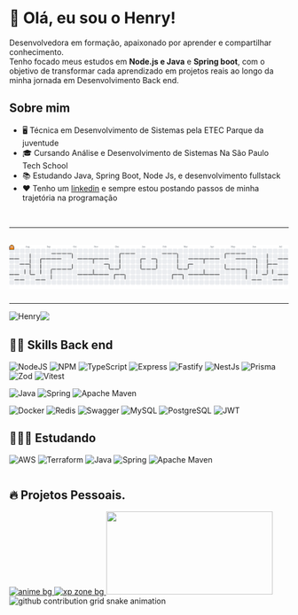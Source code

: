 # 💜 Olá, eu sou o Henry!
<p align="left">
  Desenvolvedora em formação, apaixonado por aprender e compartilhar conhecimento. <br>
 Tenho focado meus estudos em <strong>Node.js e Java</strong> e <strong>Spring boot</strong>, com o objetivo de transformar cada aprendizado em projetos reais ao longo da minha jornada em Desenvolvimento Back end.
</p>

## Sobre mim

- 🖥️ Técnica em Desenvolvimento de Sistemas pela ETEC Parque da juventude
- 🎓 Cursando Análise e Desenvolvimento de Sistemas Na São Paulo Tech School
- 📚 Estudando Java, Spring Boot, Node Js, e desenvolvimento fullstack
- ❤️ Tenho um [linkedin](https://www.instagram.com/eduardavieira.dev?igsh=MTIzbGJ6YjN0dHoyYw%3D%3D&utm_source=qr) e sempre estou postando passos de minha trajetória na programação

<br/>


---
<br>

<picture>
  <source media="(prefers-color-scheme: dark)" srcset="https://raw.githubusercontent.com/eduardavieira-dev/eduardavieira-dev/output/pacman-contribution-graph-dark.svg">
  <source media="(prefers-color-scheme: light)" srcset="https://raw.githubusercontent.com/eduardavieira-dev/eduardavieira-dev/output/pacman-contribution-graph.svg">
  <img alt="pacman contribution graph" src="https://raw.githubusercontent.com/eduardavieira-dev/eduardavieira-dev/output/pacman-contribution-graph.svg">
</picture>

###
---


<div>
 <img align="left" src="https://github-readme-stats.vercel.app/api/top-langs?username=Henrytos&show_icons=true&locale=en&layout=compact&theme=midnight-purple" alt="Henry" />

<img src="https://github-readme-stats.vercel.app/api?username=Henrytos&show_icons=true&theme=dracula" >
</div>



<div style="display: inline-block">

<h2>🧑‍💻 Skills Back end</h2>

![NodeJS](https://img.shields.io/badge/node.js-6DA55F?style=for-the-badge&logo=node.js&logoColor=white)
![NPM](https://img.shields.io/badge/npm-CB3837?style=for-the-badge&logo=npm&logoColor=white)
![TypeScript](https://img.shields.io/badge/TypeScript-007ACC?style=for-the-badge&logo=typescript&logoColor=white)
![Express](https://img.shields.io/badge/express.js-%23404d59.svg?style=for-the-badge&logo=express&logoColor=%2361DAFB)
![Fastify](https://img.shields.io/badge/fastify-%23000000.svg?style=for-the-badge&logo=fastify&logoColor=white)
![NestJs](https://img.shields.io/badge/nestjs-E0234E?style=for-the-badge&logo=nestjs&logoColor=white)
![Prisma](https://img.shields.io/badge/Prisma-3982CE?style=for-the-badge&logo=Prisma&logoColor=white)
![Zod](https://img.shields.io/badge/zod-%233068b7.svg?style=for-the-badge&logo=zod&logoColor=white)
![Vitest](https://img.shields.io/badge/Vitest-%236E9F18?style=for-the-badge&logo=Vitest&logoColor=%23fcd703)

![Java](https://img.shields.io/badge/java-%23ED8B00.svg?style=for-the-badge&logo=openjdk&logoColor=white)
![Spring](https://img.shields.io/badge/Spring%20Boot-6DB33F.svg?style=for-the-badge&logo=Spring-Boot&logoColor=white)
![Apache Maven](https://img.shields.io/badge/Apache%20Maven-C71A36?style=for-the-badge&logo=Apache%20Maven&logoColor=white)

![Docker](https://img.shields.io/badge/docker-%230db7ed.svg?style=for-the-badge&logo=docker&logoColor=white)
![Redis](https://img.shields.io/badge/redis-%23DD0031.svg?style=for-the-badge&logo=redis&logoColor=white)
![Swagger](https://img.shields.io/badge/-Swagger-%23Clojure?style=for-the-badge&logo=swagger&logoColor=white)
![MySQL](https://img.shields.io/badge/MySQL-00000F?style=for-the-badge&logo=mysql&logoColor=white)
![PostgreSQL](https://img.shields.io/badge/PostgreSQL-000?style=for-the-badge&logo=postgresql)
![JWT](https://img.shields.io/badge/JWT-black?style=for-the-badge&logo=JSON%20web%20tokens)

<h2>🧑🏽‍💻 Estudando</h2>

![AWS](https://img.shields.io/badge/AWS-%23FF9900.svg?style=for-the-badge&logo=amazon-aws&logoColor=white)
![Terraform](https://img.shields.io/badge/terraform-%235835CC.svg?style=for-the-badge&logo=terraform&logoColor=white)
![Java](https://img.shields.io/badge/java-%23ED8B00.svg?style=for-the-badge&logo=openjdk&logoColor=white)
![Spring](https://img.shields.io/badge/Spring%20Boot-6DB33F.svg?style=for-the-badge&logo=Spring-Boot&logoColor=white)
![Apache Maven](https://img.shields.io/badge/Apache%20Maven-C71A36?style=for-the-badge&logo=Apache%20Maven&logoColor=white)

</div>


 ## 🔥 Projetos Pessoais.
<div>
  <a href="https://github.com/Henrytos/anime-recommendation" targer="_blank">
    <img width="250" height="150"  src="https://github.com/user-attachments/assets/bac8efac-1f5e-4f63-94d7-a6c6a6a96b98" alt="anime bg"/>
  </a> 

  <a href="https://github.com/Henrytos/xp-zone" targer="_blank">
    <img width="250" height="150" src="https://lh3.googleusercontent.com/pw/AP1GczMyJ501PoQvkvVUS2EqAx7mvJ2B39gkofi0J7KOrvAGhSBx1TN6nZ8YsMnPkwoZ4ci1EM3FVO4hDxMVU1garUrUSwSS4UrK4lyEbvUwIdmlET5lcZCmff_K_PGEnBtYgvNwv1aqcBOr2do0_iowBBvy4w=w1713-h963-s-no?authuser=0" alt="xp zone bg"/>
  </a>

  <a href="https://github.com/Henrytos/Busca-Solidaria" targer="_blank">
    <img width="300" height="150" src="https://lh3.googleusercontent.com/pw/AP1GczN4daYjxnOvi4qgxIFKCwf8jBQJo11bdljuvyc9T-twIf2oQsG-3MZE1TTtOLBdSf7ixCIzujvteZrpC1RypMx2ge-1cmbwb7gutXkHcRKja1V0U1mwspdEtoDkX583bfmogKE0qpyoPVny1clVKHIjcw=w1854-h783-s-no?authuser=1" />  
  </a>


</div>



  
<picture>
  <source media="(prefers-color-scheme: dark)" srcset="https://raw.githubusercontent.com/Henrytos/Henrytos/output/github-contribution-grid-snake-dark.svg">
  <source media="(prefers-color-scheme: light)" srcset="https://raw.githubusercontent.com/Henrytos/Henrytos/output/github-contribution-grid-snake.svg">
  <img alt="github contribution grid snake animation" src="https://raw.githubusercontent.com/Henrytos/Henrytos/output/github-contribution-grid-snake.svg">
</picture>


